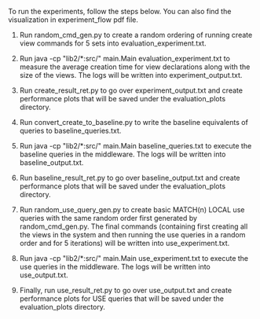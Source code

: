 To run the experiments, follow the steps below. You can also find the visualization in experiment_flow pdf file. 

1. Run random_cmd_gen.py to create a random ordering of running create view commands for 5 sets into evaluation_experiment.txt.

2. Run java -cp "lib2/*:src/" main.Main evaluation_experiment.txt to measure the average creation time for view declarations along with the size of the views. The logs will be written into experiment_output.txt.

3. Run create_result_ret.py to go over experiment_output.txt and create performance plots that will be saved under the evaluation_plots directory.

4. Run convert_create_to_baseline.py to write the baseline equivalents of queries to baseline_queries.txt.

5. Run java -cp "lib2/*:src/" main.Main baseline_queries.txt to execute the baseline queries in the middleware. The logs will be written into baseline_output.txt.

6. Run baseline_result_ret.py to go over baseline_output.txt and create performance plots that will be saved under the evaluation_plots directory.

7. Run random_use_query_gen.py to create basic MATCH(n) LOCAL use queries with the same random order first generated by random_cmd_gen.py. The final commands (containing first creating all the views in the system and then running the use queries in a random order and for 5 iterations) will be written into use_experiment.txt.

8. Run java -cp "lib2/*:src/" main.Main use_experiment.txt to execute the use queries in the middleware. The logs will be written into use_output.txt.

9. Finally, run use_result_ret.py to go over use_output.txt and create performance plots for USE queries that will be saved under the evaluation_plots directory.